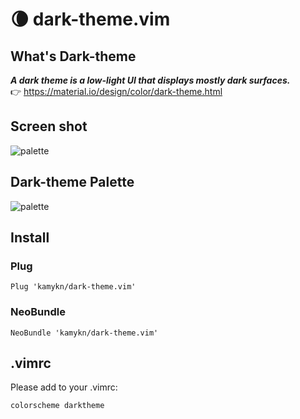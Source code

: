 # 🌘 dark-theme.vim
## What's Dark-theme
***A dark theme is a low-light UI that displays mostly dark surfaces.***  
👉 https://material.io/design/color/dark-theme.html

## Screen shot
![palette](https://github.com/kamykn/dark-theme.vim/blob/master/src/screenshot.png?raw=true)

## Dark-theme Palette

![palette](https://github.com/kamykn/dark-theme.vim/blob/master/src/palette.png?raw=true)

## Install
### Plug

```
Plug 'kamykn/dark-theme.vim'
```

### NeoBundle

```
NeoBundle 'kamykn/dark-theme.vim'
```

## .vimrc
Please add to your .vimrc:
```
colorscheme darktheme
```
